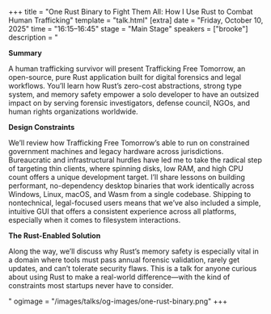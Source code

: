 +++
title = "One Rust Binary to Fight Them All: How I Use Rust to Combat Human Trafficking"
template = "talk.html"
[extra]
  date = "Friday, October 10, 2025"
  time = "16:15–16:45"
  stage = "Main Stage" 
  speakers = ["brooke"]
  description = "<p><strong>Summary</strong></p><p>A human trafficking survivor will present Trafficking Free Tomorrow, an open-source, pure Rust application built for digital forensics and legal workflows. You’ll learn how Rust’s zero-cost abstractions, strong type system, and memory safety empower a solo developer to have an outsized impact on by serving forensic investigators, defense council, NGOs, and human rights organizations worldwide.</p><p><strong>Design Constraints</strong></p><p>We’ll review how Trafficking Free Tomorrow’s able to run on constrained government machines and legacy hardware across jurisdictions. Bureaucratic and infrastructural hurdles have led me to take the radical step of targeting thin clients, where spinning disks, low RAM, and high CPU count offers a unique development target. I’ll share lessons on building performant, no-dependency desktop binaries that work identically across Windows, Linux, macOS, and Wasm from a single codebase. Shipping to nontechnical, legal-focused users means that we’ve also included a simple, intuitive GUI that offers a consistent experience across all platforms, especially when it comes to filesystem interactions.</p><p><strong>The Rust-Enabled Solution</strong></p><p>Along the way, we’ll discuss why Rust’s memory safety is especially vital in a domain where tools must pass annual forensic validation, rarely get updates, and can’t tolerate security flaws. This is a talk for anyone curious about using Rust to make a real-world difference—with the kind of constraints most startups never have to consider.</p>"
  ogimage = "/images/talks/og-images/one-rust-binary.png"
+++
